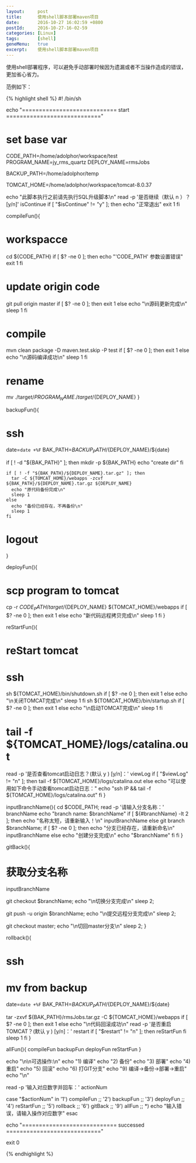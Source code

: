 ```yaml
---
layout:     post
title:      使用shell脚本部署maven项目
date:       2016-10-27 16:02:59 +0800
postId:     2016-10-27-16-02-59
categories: [Linux]
tags:       [shell]
geneMenu:   true
excerpt:    使用shell脚本部署maven项目
---
```

使用shell部署程序，可以避免手动部署时候因为遗漏或者不当操作造成的错误，
更加省心省力。

范例如下：

{% highlight shell %}
#! /bin/sh

echo "============================ start ============================"

# set base var
CODE_PATH=/home/adolphor/workspace/test
PROGRAM_NAME=jy_rms_quartz
DEPLOY_NAME=rmsJobs

BACKUP_PATH=/home/adolphor/temp

TOMCAT_HOME=/home/adolphor/workspace/tomcat-8.0.37

echo "此脚本执行之前请先执行SQL升级脚本\n"
read -p '是否继续（默认 n ）？ [y/n]' isContinue
if [ "$isContinue" != "y" ]; then
  echo "正常退出"
  exit 1
fi

compileFun(){
  # workspacce
  cd ${CODE_PATH}
  if [ $? -ne 0 ]; then
    echo "'CODE_PATH' 参数设置错误"
    exit 1
  fi
  # update origin code
  git pull origin master
  if [ $? -ne 0 ]; then
    exit 1
  else
    echo "\n源码更新完成\n"
    sleep 1
  fi
  # compile
  mvn clean package -D maven.test.skip -P test
  if [ $? -ne 0 ]; then
    exit 1
  else
    echo "\n源码编译成功\n"
    sleep 1
  fi
  # rename
  mv ./target/${PROGRAM_NAME} ./target/${DEPLOY_NAME}
}

backupFun(){
  # ssh
  date=`date +%F`
  BAK_PATH=${BACKUP_PATH}/${DEPLOY_NAME}/${date}

  if [ ! -d "${BAK_PATH}" ]; then
    mkdir -p ${BAK_PATH}
    echo "create dir"
  fi

    if [ ! -f "${BAK_PATH}/${DEPLOY_NAME}.tar.gz" ]; then
      tar -C ${TOMCAT_HOME}/webapps -zcvf ${BAK_PATH}/${DEPLOY_NAME}.tar.gz ${DEPLOY_NAME}
      echo "原代码备份完成\n"
      sleep 1
    else
      echo "备份已经存在，不再备份\n"
      sleep 1
    fi
  # logout
}

deployFun(){
  # scp program to tomcat
  cp -r ${CODE_PATH}/target/${DEPLOY_NAME} ${TOMCAT_HOME}/webapps
  if [ $? -ne 0 ]; then
    exit 1
  else
    echo "新代码远程拷贝完成\n"
    sleep 1
  fi
}

reStartFun(){
  # reStart tomcat
  # ssh
  sh ${TOMCAT_HOME}/bin/shutdown.sh
  if [ $? -ne 0 ]; then
    exit 1
  else
    echo "\n关闭TOMCAT完成\n"
    sleep 1
  fi
  sh ${TOMCAT_HOME}/bin/startup.sh
  if [ $? -ne 0 ]; then
    exit 1
  else
    echo "\n启动TOMCAT完成\n"
    sleep 1
  fi
  # tail -f ${TOMCAT_HOME}/logs/catalina.out
  read -p '是否查看tomcat启动日志？(默认 y ) [y/n]：' viewLog
  if [ "$viewLog" != "n" ]; then
    tail -f ${TOMCAT_HOME}/logs/catalina.out
  else
    echo "可以使用如下命令手动查看tomcat启动日志："
    echo "ssh IP && tail -f ${TOMCAT_HOME}/logs/catalina.out"
  fi
}

inputBranchName(){
  cd $CODE_PATH;
  read -p '请输入分支名称：' branchName
  echo "branch name: $branchName"
  if [ ${#branchName} -lt 2 ]; then
    echo "名称太短，请重新输入！\n"
    inputBranchName
  else
    git branch $branchName;
    if [ $? -ne 0 ]; then
      echo "分支已经存在，请重新命名\n"
      inputBranchName
    else
      echo "创建分支完成\n"
      echo "$branchName"
    fi
  fi
}

gitBack(){
  # 获取分支名称
  inputBranchName

  git checkout $branchName;
  echo "\n切换分支完成\n"
  sleep 2;

  git push -u origin $branchName;
  echo "\n提交远程分支完成\n"
  sleep 2;

  git checkout master;
  echo "\n切回master分支\n"
  sleep 2;
}

rollback(){
  # ssh
  # mv from backup
  date=`date +%F`
  BAK_PATH=${BACKUP_PATH}/${DEPLOY_NAME}/${date}

  tar -zxvf ${BAK_PATH}/rmsJobs.tar.gz -C ${TOMCAT_HOME}/webapps
  if [ $? -ne 0 ]; then
    exit 1
  else
    echo "\n代码回滚成功\n"
    read -p '是否重启 TOMCAT？(默认 y ) [y/n]：' restart
    if [ "$restart" != "n" ]; then
      reStartFun
    fi
    sleep 1
  fi
}

allFun(){
  compileFun
  backupFun
  deployFun
  reStartFun
}

echo "\n\n可选操作:\n"
echo "1) 编译"
echo "2) 备份"
echo "3) 部署"
echo "4) 重启"
echo "5) 回滚"
echo "6) 打GIT分支"
echo "9) 编译->备份->部署->重启"
echo "\n"

read -p '输入对应数字并回车：' actionNum

case "$actionNum" in
  '1')
     compileFun
     ;;
  '2')
     backupFun
     ;;
  '3')
     deployFun
     ;;
  '4')
     reStartFun
     ;;
  '5')
     rollback
     ;;
  '6')
     gitBack
     ;;
  '9')
     allFun
     ;;
  *)
     echo "输入错误，请输入操作对应数字"
esac

echo "============================ successed ============================"

exit 0

{% endhighlight %}
